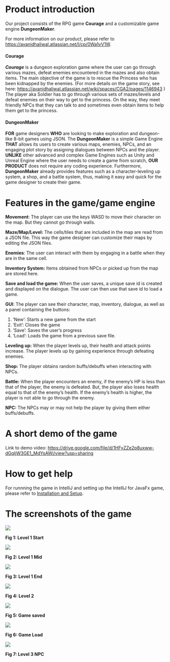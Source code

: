 # Product introduction

Our project consists of the RPG game **Courage** and a customizable game engine **DungeonMaker**.

For more information on our product, please refer to https://avanidhaliwal.atlassian.net/l/cp/0Wa1vV1W.

#### Courage

***Courage*** is a dungeon exploration game where the user can go through various mazes, defeat enemies encountered in the mazes and also obtain items. The main objective of the game is to rescue the Princess who has been kidnapped by the enemies. (For more details on the game story, see here: https://avanidhaliwal.atlassian.net/wiki/spaces/CGA2/pages/1146943 ) The player aka Soldier has to go through various sets of mazes/levels and defeat enemies on their way to get to the princess. On the way, they meet friendly NPCs that they can talk to and sometimes even obtain items to help them get to the princess. 

#### DungeonMaker

**FOR** game designers **WHO** are looking to make exploration and dungeon-like 8-bit games using JSON. The **DungeonMaker** is a simple Game Engine **THAT** allows its users to create various maps, enemies, NPCs, and an engaging plot story by assigning dialogues between NPCs and the player. **UNLIKE** other advanced and complex Game Engines such as Unity and Unreal Engine where the user needs to create a game from scratch, **OUR PRODUCT** does not require any coding experience. Furthermore, **DungeonMaker** already provides features such as a character-leveling up system, a shop, and a battle system, thus, making it easy and quick for the game designer to create their game. 

# Features in the game/game engine

**Movement**: The player can use the keys WASD to move their character on the map. But they cannot go through walls. 

**Maze/Map/Level:** The cells/tiles that are included in the map are read from a JSON file. This way the game designer can customize their maps by editing the JSON files. 

**Enemies**: The user can interact with them by engaging in a battle when they are in the same cell.

**Inventory System:** Items obtained from NPCs or picked up from the map are stored here. 

**Save and load the game:** When the user saves, a unique save id is created and displayed on the dialogue. The user can then use that save id to load a game. 

**GUI**: The player can see their character, map, inventory, dialogue, as well as a panel containing the buttons:

1. ‘New’: Starts a new game from the start
2. ‘Exit’: Closes the game
3. ‘Save’: Saves the user’s progress
4. ‘Load’: Loads the game from a previous save file. 

**Leveling up:** When the player levels up, their health and attack points increase. The player levels up by gaining experience through defeating enemies.

**Shop:** The player obtains random buffs/debuffs when interacting with NPCs. 

**Battle:** When the player encounters an enemy, if the enemy’s HP is less than that of the player, the enemy is defeated. But, the player also loses health equal to that of the enemy’s health. If the enemy’s health is higher, the player is not able to go through the enemy. 

**NPC:** The NPCs may or may not help the player by giving them either buffs/debuffs. 

# A short demo of the game

Link to demo video: https://drive.google.com/file/d/1HFyZZe2p8uxww-dGqIjW3GE1_MdYsAWi/view?usp=sharing

# How to get help

For runnning the game in IntelliJ and setting up the IntelliJ for JavaFx game, please refer to [Installation and Setup](https://avanidhaliwal.atlassian.net/l/cp/dFTAXZgH).

# The screenshots of the game

![](https://imgur.com/TuUKa5D.png)

**Fig 1: Level 1 Start**

![](https://imgur.com/alJy8Az.png)

**Fig 2: Level 1 Mid**

![](https://imgur.com/HgZxDBi.png)

**Fig 3: Level 1 End**

![](https://imgur.com/NtMtlhX.png)

**Fig 4: Level 2**

![](https://imgur.com/Ag7y3wQ.png)

**Fig 5: Game saved**

![](https://imgur.com/YBGaKI1.png)

**Fig 6: Game Load**

![](https://imgur.com/gR3iUKW.png)

**Fig 7: Level 3 NPC** 
